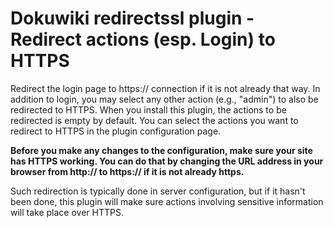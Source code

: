 # Dokuwiki redirectssl plugin  - Redirect actions (esp. Login) to HTTPS

Redirect the login page to https:// connection if it is not already that way. In addition to login, you may select any other action (e.g., "admin") to also be redirected to HTTPS. When you install this plugin, the actions to be redirected is empty by default. You can select the actions you want to redirect to HTTPS in the plugin configuration page. 


**Before you make any changes to the configuration, make sure your site has HTTPS working. You can do that by changing the URL address in your browser from http:// to https:// if it is not already https.**

Such redirection is typically done in server configuration, but if it hasn't been done, this plugin will make sure actions involving sensitive information will take place over HTTPS.
